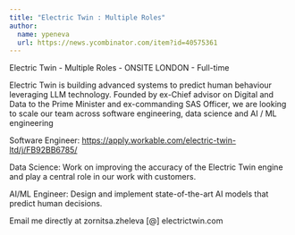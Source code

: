 ```yaml
---
title: "Electric Twin : Multiple Roles"
author:
  name: ypeneva
  url: https://news.ycombinator.com/item?id=40575361
---
```

Electric Twin - Multiple Roles - ONSITE LONDON - Full-time

Electric Twin is building advanced systems to predict human behaviour leveraging LLM technology. Founded by ex-Chief advisor on Digital and Data to the Prime Minister and ex-commanding SAS Officer, we are looking to scale our team across software engineering, data science and AI &#x2F; ML engineering

Software Engineer: <a href="https:&#x2F;&#x2F;apply.workable.com&#x2F;electric-twin-ltd&#x2F;j&#x2F;FB92BB6785&#x2F;" rel="nofollow">https:&#x2F;&#x2F;apply.workable.com&#x2F;electric-twin-ltd&#x2F;j&#x2F;FB92BB6785&#x2F;</a>

Data Science: Work on improving the accuracy of the Electric Twin engine and play a central role in our work with customers.

AI&#x2F;ML Engineer: Design and implement state-of-the-art AI models that predict human decisions.

Email me directly at zornitsa.zheleva [@] electrictwin.com
